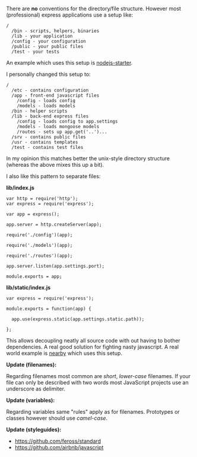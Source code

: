 There are **no** conventions for the directory/file structure. However most (professional) express applications use a setup like:

    /
      /bin - scripts, helpers, binaries
      /lib - your application
      /config - your configuration
      /public - your public files
      /test - your tests

An example which uses this setup is [nodejs-starter](https://github.com/gravityonmars/nodejs-starter).


I personally changed this setup to:

    /
      /etc - contains configuration
      /app - front-end javascript files
        /config - loads config
        /models - loads models
      /bin - helper scripts
      /lib - back-end express files
        /config - loads config to app.settings
        /models - loads mongoose models
        /routes - sets up app.get('..')...
      /srv - contains public files
      /usr - contains templates
      /test - contains test files

In my opinion this matches better the unix-style directory structure (whereas the above mixes this up a bit).

I also like this pattern to separate files:

**lib/index.js**

    var http = require('http');
    var express = require('express');
    
    var app = express();
    
    app.server = http.createServer(app);
    
    require('./config')(app);
    
    require('./models')(app);
    
    require('./routes')(app);
    
    app.server.listen(app.settings.port);
    
    module.exports = app;

**lib/static/index.js**

    var express = require('express');
    
    module.exports = function(app) {
    
      app.use(express.static(app.settings.static.path));
    
    };

This allows decoupling neatly all source code with out having to bother dependencies. A real good solution for fighting nasty javascript. A real world example is [nearby](https://github.com/bodokaiser/nearby) which uses this setup.

**Update (filenames):**

Regarding filenames most common are *short*, *lower-case* filenames. If your file can only be described with two words most JavaScript projects use an underscore as delimiter.

**Update (variables):**

Regarding variables same "rules" apply as for filenames. Prototypes or classes however should use *camel-case*.

**Update (styleguides):**

- https://github.com/feross/standard
- https://github.com/airbnb/javascript
